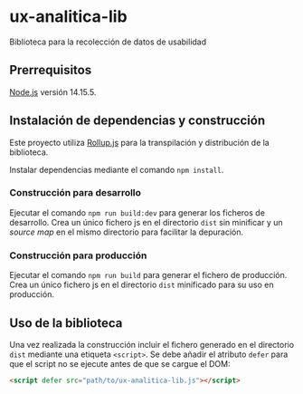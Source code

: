 # ux-analitica-lib
Biblioteca para la recolección de datos de usabilidad

## Prerrequisitos
[Node.js](https://nodejs.org) versión 14.15.5.

## Instalación de dependencias y construcción
Este proyecto utiliza [Rollup.js](https://www.rollupjs.org) para la transpilación y distribución de la biblioteca.

Instalar dependencias mediante el comando `npm install`.

### Construcción para desarrollo
Ejecutar el comando `npm run build:dev` para generar los ficheros de desarrollo. Crea un único fichero js en el directorio `dist` sin minificar y un *source map* en el mismo directorio para facilitar la depuración.

### Construcción para producción
Ejecutar el comando `npm run build` para generar el fichero de producción. Crea un único fichero js en el directorio `dist` minificado para su uso en producción.

## Uso de la biblioteca
Una vez realizada la construcción incluir el fichero generado en el directorio `dist` mediante una etiqueta `<script>`. Se debe añadir el atributo `defer` para que el script no se ejecute antes de que se cargue el DOM:

```html
<script defer src="path/to/ux-analitica-lib.js"></script>
```
